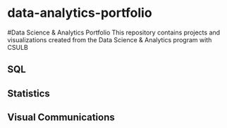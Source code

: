 # data-analytics-portfolio 
#Data Science & Analytics Portfolio
This repository contains projects and visualizations created from the Data Science & Analytics program with CSULB

## SQL

## Statistics

## Visual Communications
